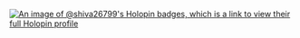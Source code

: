 [![An image of @shiva26799's Holopin badges, which is a link to view their full Holopin profile](https://holopin.me/shiva26799)](https://holopin.io/@shiva26799)
